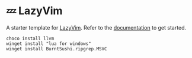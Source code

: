 # 💤 LazyVim

A starter template for [LazyVim](https://github.com/LazyVim/LazyVim).
Refer to the [documentation](https://lazyvim.github.io/installation) to get started.

```
choco install llvm
winget install "lua for windows"
winget install BurntSushi.ripgrep.MSVC
```
